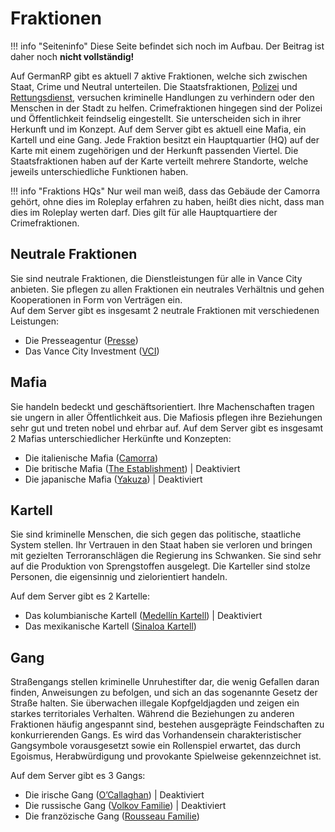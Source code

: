 # Fraktionen

!!! info "Seiteninfo"
    Diese Seite befindet sich noch im Aufbau. Der Beitrag ist daher noch **nicht vollständig!**

Auf GermanRP gibt es aktuell 7 aktive Fraktionen, welche sich zwischen Staat, Crime und Neutral unterteilen. Die Staatsfraktionen, [Polizei](polizei.md) und [Rettungsdienst](rettungsdienst.md), versuchen kriminelle Handlungen zu verhindern oder den Menschen in der Stadt zu helfen.
Crimefraktionen hingegen sind der Polizei und Öffentlichkeit feindselig eingestellt. Sie unterscheiden sich in ihrer Herkunft und im Konzept. 
Auf dem Server gibt es aktuell eine Mafia, ein Kartell und eine Gang.
Jede Fraktion besitzt ein Hauptquartier (HQ) auf der Karte mit einem zugehörigen und der Herkunft passenden Viertel. Die Staatsfraktionen haben auf der Karte verteilt mehrere Standorte, welche jeweils unterschiedliche Funktionen haben.

!!! info "Fraktions HQs"
    Nur weil man weiß, dass das Gebäude der Camorra gehört, ohne dies im Roleplay erfahren zu haben, heißt dies nicht, dass man dies im Roleplay werten darf. 
    Dies gilt für alle Hauptquartiere der Crimefraktionen.

## Neutrale Fraktionen

Sie sind neutrale Fraktionen, die Dienstleistungen für alle in Vance City anbieten. Sie pflegen zu allen Fraktionen ein neutrales Verhältnis und gehen Kooperationen in Form von Verträgen ein.  
Auf dem Server gibt es insgesamt 2 neutrale Fraktionen mit verschiedenen Leistungen:

* Die Presseagentur ([Presse](presse.md))
* Das Vance City Investment ([VCI](vci.md))

## Mafia

Sie handeln bedeckt und geschäftsorientiert. Ihre Machenschaften tragen sie ungern in aller Öffentlichkeit aus. Die Mafiosis pflegen ihre Beziehungen sehr gut und treten nobel und ehrbar auf.
Auf dem Server gibt es insgesamt 2 Mafias unterschiedlicher Herkünfte und Konzepten:

* Die italienische Mafia ([Camorra](camorra.md))
* Die britische Mafia ([The Establishment](establishment.md)) | Deaktiviert
* Die japanische Mafia ([Yakuza](yakuza.md)) | Deaktiviert

## Kartell

Sie sind kriminelle Menschen, die sich gegen das politische, staatliche System stellen. Ihr Vertrauen in den Staat haben sie verloren und bringen mit gezielten Terroranschlägen die Regierung ins Schwanken. Sie sind sehr auf die Produktion von Sprengstoffen ausgelegt.
Die Karteller sind stolze Personen, die eigensinnig und zielorientiert handeln. 

Auf dem Server gibt es 2 Kartelle:
    
* Das kolumbianische Kartell ([Medellín Kartell](kartell.md)) | Deaktiviert
* Das mexikanische Kartell ([Sinaloa Kartell](cds.md))

## Gang

Straßengangs stellen kriminelle Unruhestifter dar, die wenig Gefallen daran finden, Anweisungen zu befolgen, und sich an das sogenannte Gesetz der Straße halten. Sie überwachen illegale Kopfgeldjagden und zeigen ein starkes territoriales Verhalten. Während die Beziehungen zu anderen Fraktionen häufig angespannt sind, bestehen ausgeprägte Feindschaften zu konkurrierenden Gangs. Es wird das Vorhandensein charakteristischer Gangsymbole vorausgesetzt sowie ein Rollenspiel erwartet, das durch Egoismus, Herabwürdigung und provokante Spielweise gekennzeichnet ist.

Auf dem Server gibt es 3 Gangs:

* Die irische Gang ([O’Callaghan](ocallaghan.md)) | Deaktiviert
* Die russische Gang ([Volkov Familie](volkovfamilie.md)) | Deaktiviert
* Die franzözische Gang ([Rousseau Familie](rousseaufamilie.md))
